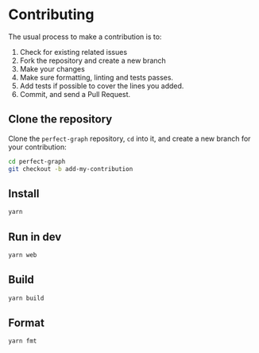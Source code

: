 # Contributing

The usual process to make a contribution is to:

1. Check for existing related issues
2. Fork the repository and create a new branch
3. Make your changes
4. Make sure formatting, linting and tests passes.
5. Add tests if possible to cover the lines you added.
6. Commit, and send a Pull Request.

## Clone the repository

Clone the `perfect-graph` repository, `cd` into it, and create a new branch for your contribution:

```bash
cd perfect-graph
git checkout -b add-my-contribution
```

## Install

```bash
yarn
```

## Run in dev

```bash
yarn web
```

## Build

```bash
yarn build
```

## Format

```bash
yarn fmt
```
